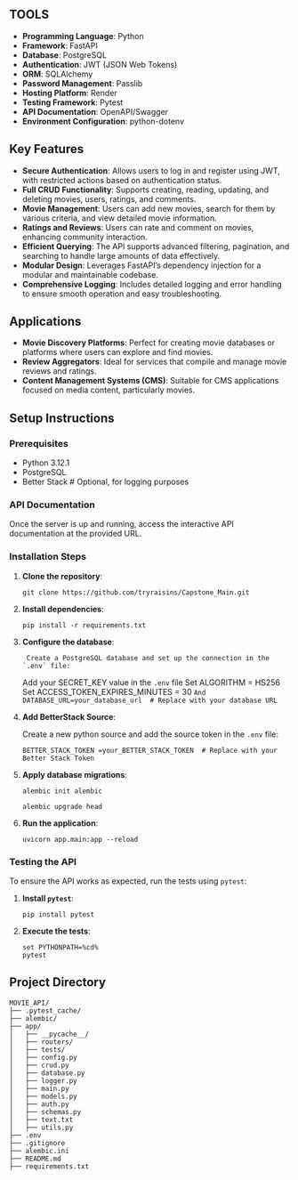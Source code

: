 ## TOOLS

- **Programming Language**: Python
- **Framework**: FastAPI
- **Database**: PostgreSQL
- **Authentication**: JWT (JSON Web Tokens)
- **ORM**: SQLAlchemy
- **Password Management**: Passlib
- **Hosting Platform**: Render
- **Testing Framework**: Pytest
- **API Documentation**: OpenAPI/Swagger
- **Environment Configuration**: python-dotenv

## Key Features

- **Secure Authentication**: Allows users to log in and register using JWT, with restricted actions based on authentication status.
- **Full CRUD Functionality**: Supports creating, reading, updating, and deleting movies, users, ratings, and comments.
- **Movie Management**: Users can add new movies, search for them by various criteria, and view detailed movie information.
- **Ratings and Reviews**: Users can rate and comment on movies, enhancing community interaction.
- **Efficient Querying**: The API supports advanced filtering, pagination, and searching to handle large amounts of data effectively.
- **Modular Design**: Leverages FastAPI’s dependency injection for a modular and maintainable codebase.
- **Comprehensive Logging**: Includes detailed logging and error handling to ensure smooth operation and easy troubleshooting.

## Applications

- **Movie Discovery Platforms**: Perfect for creating movie databases or platforms where users can explore and find movies.
- **Review Aggregators**: Ideal for services that compile and manage movie reviews and ratings.
- **Content Management Systems (CMS)**: Suitable for CMS applications focused on media content, particularly movies.

## Setup Instructions

### Prerequisites

- Python 3.12.1
- PostgreSQL
- Better Stack # Optional, for logging purposes

### API Documentation

Once the server is up and running, access the interactive API documentation at the provided URL.

### Installation Steps

1.  **Clone the repository**:

    ```
    git clone https://github.com/tryraisins/Capstone_Main.git
    ```

2.  **Install dependencies**:

    ```
    pip install -r requirements.txt
    ```

3.  **Configure the database**:

         Create a PostgreSQL database and set up the connection in the `.env` file:

    Add your SECRET_KEY value in the `.env` file
    Set ALGORITHM = HS256
    Set ACCESS_TOKEN_EXPIRES_MINUTES = 30
    `And    DATABASE_URL=your_database_url  # Replace with your database URL
`

4.  **Add BetterStack Source**:

    Create a new python source and add the source token in the `.env` file:

    ```
    BETTER_STACK_TOKEN =your_BETTER_STACK_TOKEN  # Replace with your Better Stack Token
    ```

5.  **Apply database migrations**:

    ```
    alembic init alembic

    alembic upgrade head
    ```

6.  **Run the application**:

    ```
    uvicorn app.main:app --reload
    ```

### Testing the API

To ensure the API works as expected, run the tests using `pytest`:

1.  **Install `pytest`**:

    ```
    pip install pytest
    ```

2.  **Execute the tests**:

    ```
    set PYTHONPATH=%cd%
    pytest
    ```

## Project Directory

```
MOVIE_API/
├── .pytest_cache/
├── alembic/
├── app/
│   ├── __pycache__/
│   ├── routers/
│   ├── tests/
│   ├── config.py
│   ├── crud.py
│   ├── database.py
│   ├── logger.py
│   ├── main.py
│   ├── models.py
│   ├── auth.py
│   ├── schemas.py
│   ├── text.txt
│   ├── utils.py
├── .env
├── .gitignore
├── alembic.ini
├── README.md
├── requirements.txt
```
